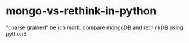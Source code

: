 # mongo-vs-rethink-in-python
"coarse grained" bench mark. compare mongoDB and rethinkDB using python3
